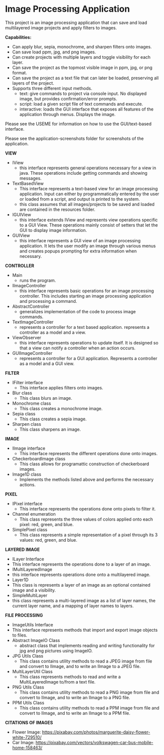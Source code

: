 # Image Processing Application #

This project is an image processing application that can save and load multilayered image projects and apply filters to images. 

**Capabilities:** 
* Can apply blur, sepia, monochrome, and sharpen filters onto images. 
* Can save load ppm, jpg, and png images. 
* Can create projects with multiple layers and toggle visibility for each layer.
* Can save the project as the topmost visible image in ppm, jpg, or png format.  
* Can save the project as a text file that can later be loaded, preserving all layers of the project. 
* Supports three different input methods. 
    * text: give commands to project via console input. No displayed image, but provides confirmation/error prompts. 
    * script: load a given script file of text commands and execute. 
    * interactive: loads the GUI interface that exposes all features of the application through menus. Displays the image. 

Please see the USEME for information on how to use the GUI/text-based interface.

Please see the application-screenshots folder for screenshots of the application. 

**VIEW**
* IView
    * this interface represents general operations necessary for a view in java. 
    These operations include getting commands and showing messages. 
* TextBasedView
    * This interface represents a text-based view for an image processing application. 
      Input can either by programmatically entered by the user or loaded from a script, and
      output is printed to the system.
    * this class assumes that all images/projects to be saved and loaded are contained
      in the resources folder. 
* IGUIView
    * this interface extends IView and represents view operations specific to a GUI View. 
      These operations mainly consist of setters that let the GUI to display image information.
* GUIView
   * this interface represents a GUI view of an image processing application. It lets
    the user modify an image through various menus and creates popups prompting for 
     extra information when necessary. 

**CONTROLLER**
* Main
  * runs the program. 
* IImageController
    * this interface represents basic operations for an image processing controller. This includes
    starting an image processing application and processing a command.
* AbstractController
   * generalizes implementation of the code to process image commands.
* TextImageController
    * represents a controller for a text based application. represents a controller as 
    a model and a view. 
* ViewObserver
  * this interface represents operations to update itself. It is designed so that a view
    can notify a controller when an action occurs.
* GUIImageController
    * represents a controller for a GUI application. Represents a controller as a model
    and a GUI view.

**FILTER**
* IFilter interface
  * This interface applies filters onto images.
* Blur class
  * This class blurs an image.
* Monochrome class
  * This class creates a monochrome image.
* Sepia class
  * This class creates a sepia image.
* Sharpen class
  * This class sharpens an image.

**IMAGE**
* IImage interface
  * This interface represents the different operations done onto images.
* CheckerboardImage class
  * This class allows for programattic construction of checkerboard images.
* Image1D class
  * Implements the methods listed above and performs the necessary actions. 

**PIXEL**
* IPixel interface
  * This interface represents the operations done onto pixels to filter it. 
* Channel enumeration
  * This class represents the three values of colors applied onto each pixel: red, green, and blue.
* SimplePixel class
  * This class represents a simple representation of a pixel through its 3 values: 
    red, green, and blue.
    
**LAYERED IMAGE**
 * ILayer Interface
  * This interface represents the operations done to a layer of an image.
 * IMultiLayeredImage
  * this interface represents operations done onto a multilayered image.
 * Layer1D
  * This class is represents a layer of an image as an optional contained image and a visibility.
 * SimpleMultiLayer
  * this class represents a multi-layered image as a list of layer names, the current layer
    name, and a mapping of layer names to layers. 
 
**FILE PROCESSING**
 * ImageUtils<T> Interface
  * This interface represents methods that import and export image objects to files.
 * Abstract ImageIO Class
   * abstract class that implements reading and writing functionality for jpg and png
    pictures using ImageIO. 
 * JPG Utils Class
   * This class contains utility methods to read a JPEG image from file and convert to IImage,
     and to write an IImage to a JPEG file.
 * MultiLayerUtil Class
   * This class represents methods to read and write a MultiLayeredImage to/from a text file.
 * PNG Utils Class
   * This class contains utility methods to read a PNG image from file and convert to IImage, and 
     to write an IImage to a PNG file.
 * PPM Utils Class
   * This class contains utility methods to read a PPM image from file and convert to IImage, 
     and to write an IImage to a PPM file.

**CITATIONS OF IMAGES**
* Flower Image: https://pixabay.com/photos/marguerite-daisy-flower-white-729510/
* Car Image: https://pixabay.com/vectors/volkswagen-car-bus-mobile-home-158463/
